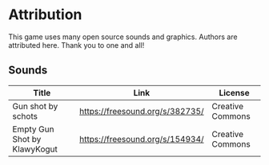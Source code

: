 # Attribution

This game uses many open source sounds and graphics. Authors are attributed here. Thank you to one and all!

## Sounds

| Title                        | Link                            | License          |
| ---------------------------- | ------------------------------- | ---------------- |
| Gun shot by schots           | https://freesound.org/s/382735/ | Creative Commons |
| Empty Gun Shot by KlawyKogut | https://freesound.org/s/154934/ | Creative Commons |

